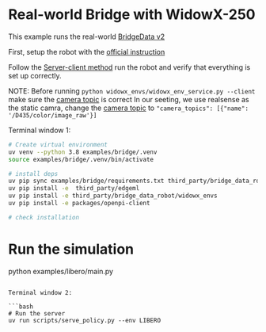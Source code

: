 
# Real-world Bridge with WidowX-250

This example runs the real-world [BridgeData v2](https://rail-berkeley.github.io/bridgedata/)

First, setup the robot with the [official instruction](https://github.com/rail-berkeley/bridge_data_robot)

Follow the [Server-client method](https://github.com/rail-berkeley/bridge_data_robot?tab=readme-ov-file#server-client-method) run the robot and verify that everything is set up correctly.

NOTE:
Before running `python widowx_envs/widowx_env_service.py --client` make sure the [camera topic](https://github.com/rail-berkeley/bridge_data_robot/blob/main/widowx_envs/widowx_envs/widowx_env_service.py#L36) is correct
In our seeting, we use realsense as the static camra, change the [camera topic](https://github.com/rail-berkeley/bridge_data_robot/blob/main/widowx_envs/widowx_envs/widowx_env_service.py#L36) to `"camera_topics": [{"name": '/D435/color/image_raw'}]`


Terminal window 1:

```bash
# Create virtual environment
uv venv --python 3.8 examples/bridge/.venv
source examples/bridge/.venv/bin/activate

# install deps
uv pip sync examples/bridge/requirements.txt third_party/bridge_data_robot/widowx_envs/requirements.txt --index-strategy=unsafe-best-match
uv pip install -e  third_party/edgeml
uv pip install -e third_party/bridge_data_robot/widowx_envs
uv pip install -e packages/openpi-client

```

```bash
# check installation

```
# Run the simulation
python examples/libero/main.py
```

Terminal window 2:

```bash
# Run the server
uv run scripts/serve_policy.py --env LIBERO
```